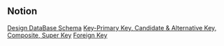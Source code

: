  ## Notion
 
 [Design DataBase Schema](https://www.integrate.io/ko/blog/complete-guide-to-database-schema-design-ko/)
 [Key-Primary Key, Candidate & Alternative Key, Composite, Super Key](https://jhnyang.tistory.com/71)
 [Foreign Key](https://brunch.co.kr/@dan-kim/26)
 
 
